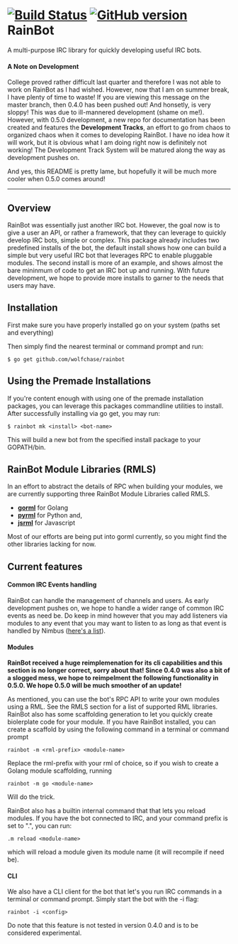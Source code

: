 [![Build Status](https://travis-ci.org/wolfchase/rainbot.svg?branch=develop)](https://travis-ci.org/wolfchase/rainbot)
[![GitHub version](https://badge.fury.io/gh/wolfchase%2Frainbot.svg)](https://badge.fury.io/gh/wolfchase%2Frainbot)
RainBot
=======

A multi-purpose IRC library for quickly developing useful IRC bots.

#### A Note on Development

College proved rather difficult last quarter and therefore I was not able to work on RainBot as I
had wished. However, now that I am on summer break, I have plenty of time to waste! If you are 
viewing this message on the master branch, then 0.4.0 has been pushed out! And honsetly, is very
sloppy! This was due to ill-mannered development (shame on me!). However, with 0.5.0 development,
a new repo for documentation has been created and features the **Development Tracks**, an effort
to go from chaos to organized chaos when it comes to developing RainBot. I have no idea how it will
work, but it is obvious what I am doing right now is definitely not working! The Development Track
System will be matured along the way as development pushes on.

And yes, this README is pretty lame, but hopefully it will be much more cooler when 0.5.0 comes around!

----------------------------------

Overview
--------

RainBot was essentially just another IRC bot. However, the goal now is to give a user an API, or
rather a framework, that they can leverage to quickly develop IRC bots, simple or complex. This
package already includes two predefined installs of the bot, the default install shows how one
can build a simple but very useful IRC bot that leverages RPC to enable pluggable modules. The
second install is more of an example, and shows almost the bare mininmum of code to get an IRC
bot up and running. With future development, we hope to provide more installs to garner to the
needs that users may have. 

Installation
------------
First make sure you have properly installed go on your system (paths set and everything)

Then simply find the nearest terminal or command prompt and run:

    $ go get github.com/wolfchase/rainbot

Using the Premade Installations
-------------

If you're content enough with using one of the premade installation packages, you can 
leverage this packages commandline utilities to install. After successfully installing 
via go get, you may run:

    $ rainbot mk <install> <bot-name>

This will build a new bot from the specified install package to your GOPATH/bin.

RainBot Module Libraries (RMLS)
-------------------------------

In an effort to abstract the details of RPC when building your modules, we are currently supporting
three RainBot Module Libraries called RMLS.

- [**gorml**](https://github.com/wolfchase/gorml) for Golang
- [**pyrml**](https://github.com/wolfchase/pyrml) for Python and,
- [**jsrml**](https://github.com/wolfchase/jsrml) for Javascript

Most of our efforts are being put into gorml currently, so you might find the other libraries lacking for now.

Current features
----------------

#### Common IRC Events handling

RainBot can handle the management of channels and users. As early development pushes on, we hope to
handle a wider range of common IRC events as need be. Do keep in mind however that you may add listeners
via modules to any event that you may want to listen to as long as that event is handled by Nimbus ([here's
a list](https://github.com/RyanPrintup/Nimbus/blob/master/commons.go)).

#### Modules

**RainBot received a huge reimplemenation for its cli capabilities and this section is no longer
correct, sorry about that! Since 0.4.0 was also a bit of a slogged mess, we hope to reimpelment
the following functionality in 0.5.0. We hope 0.5.0 will be much smoother of an update!**

As mentioned, you can use the bot's RPC API to write your own modules using a RML. See the RMLS section
for a list of supported RML libraries. RainBot also has some scaffolding generation to let you quickly
create biolerplate code for your module. If you have RainBot installed, you can create a scaffold by using
the following command in a terminal or command prompt

    rainbot -m <rml-prefix> <module-name>

Replace the rml-prefix with your rml of choice, so if you wish to create a Golang module scaffolding,
running

    rainbot -m go <module-name>

Will do the trick.

RainBot also has a builtin internal command that that lets you reload modules. If you have the bot
connected to IRC, and your command prefix is set to ".", you can run:

    .m reload <module-name>

which will reload a module given its module name (it will recompile if need be).

#### CLI

We also have a CLI client for the bot that let's you run IRC commands in a terminal or command prompt.
Simply start the bot with the -i flag:

    rainbot -i <config>

 Do note that this feature is not tested in version 0.4.0 and is to be considered experimental.
